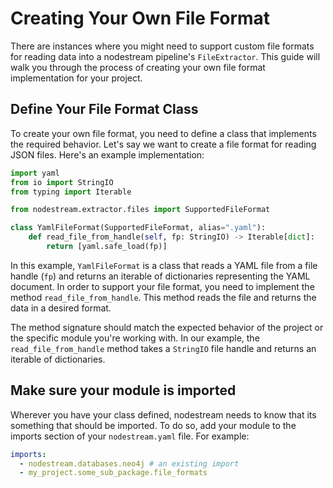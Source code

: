 # Creating Your Own File Format

There are instances where you might need to support custom file formats for reading data into a nodestream pipeline's `FileExtractor`.
This guide will walk you through the process of creating your own file format implementation for your project.

## Define Your File Format Class

To create your own file format, you need to define a class that implements the required behavior.
Let's say we want to create a file format for reading JSON files. Here's an example implementation:

```python
import yaml
from io import StringIO
from typing import Iterable

from nodestream.extractor.files import SupportedFileFormat

class YamlFileFormat(SupportedFileFormat, alias=".yaml"):
    def read_file_from_handle(self, fp: StringIO) -> Iterable[dict]:
        return [yaml.safe_load(fp)]
```

In this example, `YamlFileFormat` is a class that reads a YAML file from a file handle (`fp`) and returns an
iterable of dictionaries representing the YAML document. In order to support your file format, you need to
implement the method `read_file_from_handle`. This method reads the file and returns the data in a desired format.

The method signature should match the expected behavior of the project or the specific module you're working with.
In our example, the `read_file_from_handle` method takes a `StringIO` file handle and returns an iterable of dictionaries.

## Make sure your module is imported

Wherever you have your class defined, nodestream needs to know that its something that should be imported. To do
so, add your module to the imports section of your `nodestream.yaml` file. For example:

```yaml
imports:
  - nodestream.databases.neo4j # an existing import
  - my_project.some_sub_package.file_formats
```
